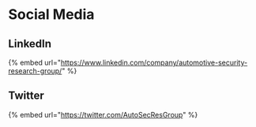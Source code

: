 # Social Media

## LinkedIn

{% embed url="https://www.linkedin.com/company/automotive-security-research-group/" %}

## Twitter

{% embed url="https://twitter.com/AutoSecResGroup" %}



